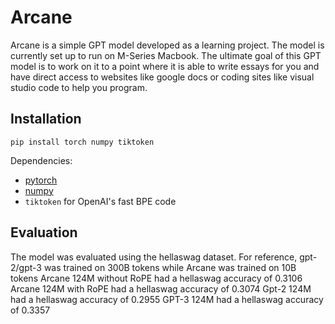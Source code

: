 # Arcane

Arcane is a simple GPT model developed as a learning project. The model is currently set up to run on M-Series Macbook. The ultimate goal of this GPT model is to work on it to a point where it is able to write essays for you and have direct access to websites like google docs or coding sites like visual studio code to help you program. 

## Installation

```
pip install torch numpy tiktoken
```
Dependencies:

- [pytorch](https://pytorch.org)
- [numpy](https://numpy.org/install/)
-  `tiktoken` for OpenAI's fast BPE code

## Evaluation
The model was evaluated using the hellaswag dataset. For reference, gpt-2/gpt-3 was trained on 300B tokens while Arcane was trained on 10B tokens
Arcane 124M without RoPE had a hellaswag accuracy of 0.3106
Arcane 124M with RoPE had a hellaswag accuracy of 0.3074
Gpt-2 124M had a hellaswag accuracy of 0.2955
GPT-3 124M had a hellaswag accuracy of 0.3357
